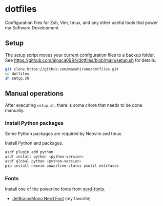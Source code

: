 # dotfiles

Configuration files for Zsh, Vim, tmux, and any other useful tools that power my Software Development.

## Setup

The setup script moves your current configuration files to a backup folder. See https://github.com/alpaca0984/dotfiles/blob/main/setup.sh for details.
```sh
git clone https://github.com/masahirano/dotfiles.git
cd dotfiles
sh setup.sh
```

## Manual operations

After executing `setup.sh`, there is some chore that needs to be done manually.

### Install Python packages

Some Python packages are required by Neovim and tmux.

Install Python and packages.
```sh
asdf plugin add python
asdf install python <python-version>
asdf global python <python-version>
pip install neovim powerline-status psutil netifaces
```

### Fonts

Install one of the powerline fonts from [nerd-fonts](https://github.com/ryanoasis/nerd-fonts).
- [JetBrainsMono Nerd Font](https://github.com/ryanoasis/nerd-fonts/tree/master/patched-fonts/JetBrainsMono) (my favorite)
